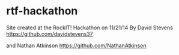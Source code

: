rtf-hackathon
=============

Site created at the RockIT! Hackathon on 11/21/14
By 
David Stevens 
https://github.com/davidstevens37

and 
Nathan Atkinson
https://github.com/NathanAtkinson

